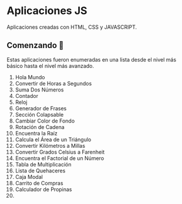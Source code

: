 # Aplicaciones JS

Aplicaciones creadas con HTML, CSS y JAVASCRIPT.

## Comenzando 🚀

Estas aplicaciones fueron enumeradas en una lista desde el nivel más básico hasta el nivel más avanzado.

1. Hola Mundo
2. Convertir de Horas a Segundos
3. Suma Dos Números
4. Contador
5. Reloj
6. Generador de Frases
7. Sección Colapsable
8. Cambiar Color de Fondo
9. Rotación de Cadena
10. Encuentra la Raíz
11. Calcula el Área de un Triángulo
12. Convertir Kilómetros a Millas
13. Convertir Grados Celsius a Farenheit
14. Encuentra el Factorial de un Número
15. Tabla de Multiplicación
16. Lista de Quehaceres
17. Caja Modal
18. Carrito de Compras
19. Calculador de Propinas  
20.
